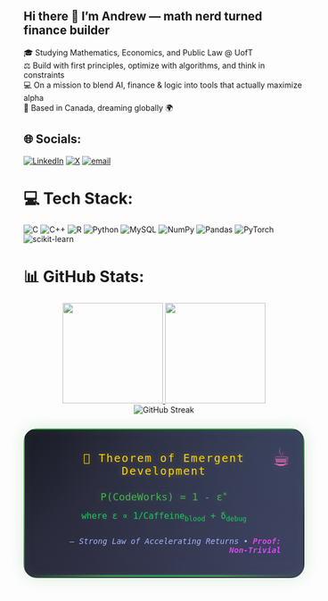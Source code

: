 ## Hi there 👋 I’m Andrew — math nerd turned finance builder
🎓 Studying Mathematics, Economics, and Public Law @ UofT<br/>
⚖️ Build with first principles, optimize with algorithms, and think in constraints<br/>
💻 On a mission to blend AI, finance & logic into tools that actually maximize alpha<br/>
📍 Based in Canada, dreaming globally 🌍<br/>

## 🌐 Socials:
[![LinkedIn](https://img.shields.io/badge/LinkedIn-%230077B5.svg?logo=linkedin&logoColor=white)](https://www.linkedin.com/in/andrewleunght/) 
[![X](https://img.shields.io/badge/X-black.svg?logo=X&logoColor=white)](https://x.com/andrewleung) 
[![email](https://img.shields.io/badge/Email-D14836?logo=gmail&logoColor=white)](mailto:andrewle256@gmail.com)

# 💻 Tech Stack:
![C](https://img.shields.io/badge/c-%2300599C.svg?style=for-the-badge&logo=c&logoColor=white) ![C++](https://img.shields.io/badge/c++-%2300599C.svg?style=for-the-badge&logo=c%2B%2B&logoColor=white) ![R](https://img.shields.io/badge/r-%23276DC3.svg?style=for-the-badge&logo=r&logoColor=white) ![Python](https://img.shields.io/badge/python-3670A0?style=for-the-badge&logo=python&logoColor=ffdd54) ![MySQL](https://img.shields.io/badge/mysql-4479A1.svg?style=for-the-badge&logo=mysql&logoColor=white) ![NumPy](https://img.shields.io/badge/numpy-%23013243.svg?style=for-the-badge&logo=numpy&logoColor=white) ![Pandas](https://img.shields.io/badge/pandas-%23150458.svg?style=for-the-badge&logo=pandas&logoColor=white) ![PyTorch](https://img.shields.io/badge/PyTorch-%23EE4C2C.svg?style=for-the-badge&logo=PyTorch&logoColor=white) ![scikit-learn](https://img.shields.io/badge/scikit--learn-%23F7931E.svg?style=for-the-badge&logo=scikit-learn&logoColor=white)

# 📊 GitHub Stats:
<div align="center">
  <a href="https://github.com/andrewle256">
    <img height="180em" src="https://github-readme-stats.vercel.app/api?username=andrewle256&theme=merko&show_icons=true&hide_border=true&count_private=true&include_all_commits=true&card_width=400" />
    <img height="180em" src="https://github-readme-stats.vercel.app/api/top-langs/?username=andrewle256&theme=merko&layout=compact&hide_border=true&langs_count=6&card_width=200" />
  </a>
</div>

<div align="center">
  <img src="https://streak-stats.demolab.com?user=andrewle256&theme=merko&hide_border=true&date_format=M%20j%5B%2C%20Y%5D" alt="GitHub Streak" />
</div>

<div align="center" style="
  background: 
    linear-gradient(135deg, #1a1b26 0%, #2a2b3c 30%, #3c3d5a 100%),
    repeating-linear-gradient(45deg, transparent 0px 2px, rgba(76,175,80,0.1) 4px);
  border-radius: 24px;
  padding: 40px;
  margin: 25px 0;
  border: 2px solid;
  border-image: linear-gradient(160deg, #4CAF50 30%, transparent 80%) 1;
  box-shadow: 
    0 0 30px rgba(76, 175, 80, 0.2),
    inset 0 0 20px rgba(76, 175, 80, 0.1);
  font-family: 'Fira Code', monospace;
  color: #e0f4ff;
  text-align: center;
  position: relative;
  overflow: hidden;
  transition: transform 0.3s ease;
  transform-style: preserve-3d;
">

<!-- Animated background elements -->
<div style="
  position: absolute;
  top: -50%;
  left: -50%;
  width: 200%;
  height: 200%;
  background: 
    radial-gradient(circle at 70% 30%, 
    rgba(116, 184, 255, 0.1) 0%, 
    transparent 50%);
  animation: rotate 20s linear infinite;
  pointer-events: none;
"></div>

<div style="
  font-size: 1.4em;
  color: #ffd700;
  margin-bottom: 20px;
  text-shadow: 0 0 12px rgba(255, 215, 0, 0.3);
  letter-spacing: 2px;
  position: relative;
  z-index: 2;
">
  🔮 Theorem of Emergent Development
</div>

<div style="
  font-size: 1.3em;
  color: #4CAF50;
  margin: 15px 0;
  font-family: 'Fira Code', monospace;
  text-shadow: 0 0 15px rgba(76, 175, 80, 0.4);
  position: relative;
  z-index: 2;
">
  P(CodeWorks) = 1 - ε<span style="font-size:0.8em; vertical-align: super">∗</span>
</div>

<div style="
  font-size: 1.1em;
  color: #22c55e;
  margin: 15px 0 25px;
  text-shadow: 0 0 10px rgba(34, 197, 94, 0.3);
  position: relative;
  z-index: 2;
">
  where ε ∝ 1/Caffeine<sub style="font-size:0.8em">blood</sub> + δ<sub style="font-size:0.8em">debug</sub>
</div>

<div style="
  position: absolute;
  top: 20px;
  right: 25px;
  font-size: 3rem;
  color: #f472b6;
  filter: drop-shadow(0 0 8px rgba(244, 114, 182, 0.3));
  animation: float 3s ease-in-out infinite;
  z-index: 1;
">☕</div>

<div style="
  text-align: right;
  margin-top: 25px;
  font-style: italic;
  color: #a5b4fc;
  position: relative;
  z-index: 2;
">
— Strong Law of Accelerating Returns • <span style="color: #d946ef; font-weight: 600;">Proof: Non-Trivial</span>
</div>

<div style="
  position: absolute;
  bottom: 0;
  left: 0;
  width: 100%;
  height: 3px;
  background: linear-gradient(90deg, 
    transparent 0%, 
    #4CAF50 30%, 
    #22c55e 50%, 
    #4CAF50 70%, 
    transparent 100%);
  filter: blur(1px);
"></div>

<style>
  @keyframes rotate {
    from { transform: rotate(0deg); }
    to { transform: rotate(360deg); }
  }
  
  @keyframes float {
    0% { transform: translateY(0px); }
    50% { transform: translateY(-8px); }
    100% { transform: translateY(0px); }
  }
</style>
</div>


